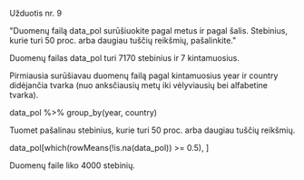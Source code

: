 Užduotis nr. 9

"Duomenų failą data_pol surūšiuokite pagal metus ir pagal šalis. Stebinius, kurie turi 50 proc. arba daugiau tuščių reikšmių, pašalinkite." 

Duomenų failas data_pol turi 7170 stebinius ir 7 kintamuosius. 

Pirmiausia surūšiavau duomenų failą pagal kintamuosius year ir country didėjančia tvarka (nuo anksčiausių metų iki vėlyviausių bei alfabetine tvarka). 

data_pol %>%
  group_by(year, country)
  
Tuomet pašalinau stebinius, kurie turi 50 proc. arba daugiau tuščių reikšmių.

data_pol[which(rowMeans(!is.na(data_pol)) >= 0.5), ]

Duomenų faile liko 4000 stebinių. 

